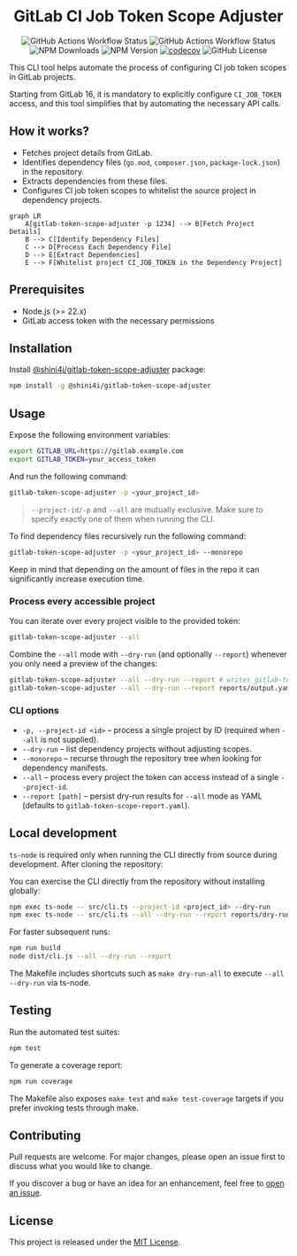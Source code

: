 <div align="center">

# GitLab CI Job Token Scope Adjuster

![GitHub Actions Workflow Status](https://img.shields.io/github/actions/workflow/status/shini4i/gtsa/publish.yaml?label=publish)
![GitHub Actions Workflow Status](https://img.shields.io/github/actions/workflow/status/shini4i/gtsa/tests.yaml?label=tests)
![NPM Downloads](https://img.shields.io/npm/dm/%40shini4i%2Fgitlab-token-scope-adjuster)
![NPM Version](https://img.shields.io/npm/v/%40shini4i%2Fgitlab-token-scope-adjuster)
[![codecov](https://codecov.io/gh/shini4i/gtsa/graph/badge.svg?token=VE6BNL1A8O)](https://codecov.io/gh/shini4i/gtsa)
![GitHub License](https://img.shields.io/github/license/shini4i/gtsa)

</div>

This CLI tool helps automate the process of configuring CI job token scopes in GitLab projects.

Starting from GitLab 16, it is mandatory to explicitly configure `CI_JOB_TOKEN` access, and this tool simplifies that by
automating the necessary API calls.

## How it works?

- Fetches project details from GitLab.
- Identifies dependency files (`go.mod`, `composer.json`, `package-lock.json`) in the repository.
- Extracts dependencies from these files.
- Configures CI job token scopes to whitelist the source project in dependency projects.

```mermaid
graph LR
    A[gitlab-token-scope-adjuster -p 1234] --> B[Fetch Project Details]
    B --> C[Identify Dependency Files]
    C --> D[Process Each Dependency File]
    D --> E[Extract Dependencies]
    E --> F[Whitelist project CI_JOB_TOKEN in the Dependency Project]
```

## Prerequisites

- Node.js (>= 22.x)
- GitLab access token with the necessary permissions

## Installation

Install [@shini4i/gitlab-token-scope-adjuster](https://www.npmjs.com/package/@shini4i/gitlab-token-scope-adjuster) package:

```sh
npm install -g @shini4i/gitlab-token-scope-adjuster
```

## Usage

Expose the following environment variables:

```sh
export GITLAB_URL=https://gitlab.example.com
export GITLAB_TOKEN=your_access_token
```

And run the following command:

```sh
gitlab-token-scope-adjuster -p <your_project_id>
```

> `--project-id/-p` and `--all` are mutually exclusive. Make sure to specify exactly one of them when running the CLI.

To find dependency files recursively run the following command:
```sh
gitlab-token-scope-adjuster -p <your_project_id> --monorepo
```

Keep in mind that depending on the amount of files in the repo it can significantly increase execution time.

### Process every accessible project

You can iterate over every project visible to the provided token:

```sh
gitlab-token-scope-adjuster --all
```

Combine the `--all` mode with `--dry-run` (and optionally `--report`) whenever you only need a preview of the changes:

```sh
gitlab-token-scope-adjuster --all --dry-run --report # writes gitlab-token-scope-report.yaml
gitlab-token-scope-adjuster --all --dry-run --report reports/output.yaml
```

### CLI options

- `-p, --project-id <id>` – process a single project by ID (required when `--all` is not supplied).
- `--dry-run` – list dependency projects without adjusting scopes.
- `--monorepo` – recurse through the repository tree when looking for dependency manifests.
- `--all` – process every project the token can access instead of a single `--project-id`.
- `--report [path]` – persist dry-run results for `--all` mode as YAML (defaults to `gitlab-token-scope-report.yaml`).

## Local development

`ts-node` is required only when running the CLI directly from source during development. After cloning the repository:

You can exercise the CLI directly from the repository without installing globally:

```sh
npm exec ts-node -- src/cli.ts --project-id <project_id> --dry-run
npm exec ts-node -- src/cli.ts --all --dry-run --report reports/dry-run.yaml
```

For faster subsequent runs:

```sh
npm run build
node dist/cli.js --all --dry-run --report
```

The Makefile includes shortcuts such as `make dry-run-all` to execute `--all --dry-run` via ts-node.

## Testing

Run the automated test suites:

```sh
npm test
```

To generate a coverage report:

```sh
npm run coverage
```

The Makefile also exposes `make test` and `make test-coverage` targets if you prefer invoking tests through make.

## Contributing

Pull requests are welcome. For major changes, please open an issue first to discuss what you would like to change.

If you discover a bug or have an idea for an enhancement, feel free to [open an issue](https://github.com/shini4i/gitlab-token-scope-adjuster/issues).

## License

This project is released under the [MIT License](./LICENSE).
